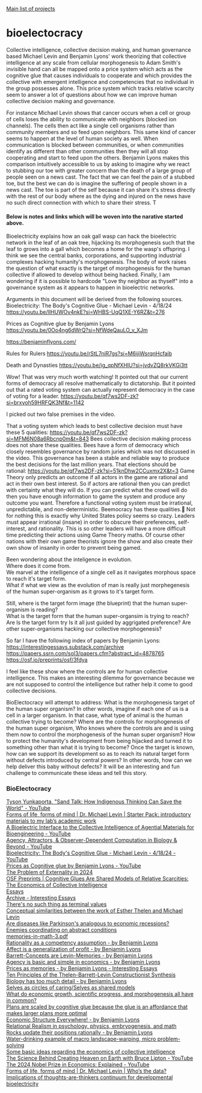 <a href="https://johnshearing.github.io/">Main list of projects</a>  

# bioelectocracy
Collective intelligence, collective decision making, and human governance based Michael Levin and Benjamin Lyons' work theorizing that collective intelligence at any scale from cellular morphogenesis to Adam Smith's invisible hand can all be mapped onto a price system which acts as the cognitive glue that causes individuals to cooperate and which provides the collective with emergent intelligence and competencies that no individual in the group possesses alone. This price system which tracks relative scarcity seem to answer a lot of questions about how we can improve human collective decision making and governance.  

For instance Michael Levin shows that cancer occurs when a cell or group of cells loses the ability to communicate with neighbors (blocked ion channels). The cells then act like a single cell organisms rather than community members and so feed upon neighbors. This same kind of cancer seems to happen at the level of human society as well. When communication is blocked between communities, or when communities identify as different than other communities then they will all stop cooperating and start to feed upon the others. Benjamin Lyons makes this comparison intuitively accessible to us by asking to imagine why we react to stubbing our toe with greater concern than the death of a large group of people seen on a news cast. The fact that we can feel the pain of a stubbed toe, but the best we can do is imagine the suffering of people shown in a news cast. The toe is part of the self because it can share it's stress directly with the rest of our body where as the dying and injured on the news have no such direct connection with which to share their stress. T 

#### Below is notes and links which will be woven into the narative started above.

Bioelectricity explains how an oak gall wasp can hack the bioelectric network in the leaf of an oak tree, hijacking its morphogenesis such that the leaf to grows into a gall which becomes a home for the wasp's offspring. 
I think we see the central banks, corporations, and supporting industrial complexes hacking humanity's morphogenesis. 
The body of work raises the question of what exactly is the target of morphogenesis for the human collective if allowed to develop without being hacked. 
Finally, I am wondering if it is possible to hardcode "Love thy neighbor as thyself" into a governance system as it appears to happen in bioelectric networks.  

Arguments in this document will be derived from the following sources.  
Bioelectricity: The Body's Cognitive Glue - Michael Levin - 4/18/24
https://youtu.be/lIHUWOv4nkE?si=WHBS-UqQ1XE-Y6RZ&t=276

Prices as Cognitive glue by Benjamin Lyons
https://youtu.be/0Oo4ng6dWrQ?si=NfWdeQauLO_v_XJm

https://benjaminflyons.com/

Rules for Rulers
https://youtu.be/rStL7niR7gs?si=M6ijiWsrqnHcfaib

Death and Dynasties
https://youtu.be/ig_qpNfXHIU?si=jvdvZQ8rkVKGi3tt


Wow! That was very much worth watching!
It pointed out that our current forms of democracy all resolve mathematically to dictatorship.
But it pointed out that a rated voting system can actually represent democracy in the case of voting for a leader.
https://youtu.be/qf7ws2DF-zk?si=brxyoh59HRFQK3Nf&t=1142

I picked out two false premises in the video.

That a voting system which leads to best collective decision must have these 5 qualities:
https://youtu.be/qf7ws2DF-zk?si=MFM6N08a6Rbcnp0m&t=843
Bees collective decision making process does not share these qualities.
Bees have a form of democracy which closely resembles governance by random juries which was not discussed in the video.
This governance has been a stable and reliable way to produce the best decisions for the last million years.
That elections should be rational:
https://youtu.be/qf7ws2DF-zk?si=51knDhw2CCuxmx2X&t=3
Game Theory only predicts an outcome if all actors in the game are rational and act in their own best interest.
So if actors are rational then you can predict with certainty what they will do.
If you can predict what the crowd will do then you have enough information to game the system and produce any outcome you want.
Therefore a functional voting system must be irrational, unpredictable, and non-deterministic.
Beemocracy has these qualities.🐝
Not for nothing this is exactly why United States policy seems so crazy.
Leaders must appear irrational (insane) in order to obscure their preferences, self-interest, and rationality.
This is so other leaders will have a more difficult time predicting their actions using Game Theory maths.
Of course other nations with their own game theorists ignore the show and also create their own show of insanity in order to prevent being gamed.

Been wondering about the inteligence in evolution.  
Where does it come from.  
We marvel at the intelligence of a single cell as it navigates morphous space to reach it's target form.  
What if what we view as the evolution of man is really just morphegenesis of the human super-organism as it grows to it's target form.  

Still, where is the target form image (the blueprint) that the human super-organism is reading?  
What is the target form that the human super-organsim is trying to reach?
Are 
Is the target form try
Is it all just guided by aggrigated preference?
Are other super-organisms hacking our collective morphogenesis?


So far I have the following index of papers by Benjamin Lyons:
https://interestingessays.substack.com/archive
https://papers.ssrn.com/sol3/papers.cfm?abstract_id=4878765
https://osf.io/preprints/osf/3fdya

I feel like these show where the controls are for human collective intelligence.
This makes an interesting dilemma for governance because we are not supposed to control the intelligence but rather help it come to good collective decisions.

BioElectocracy will attempt to address:
What is the morphogenesis target of the human super organism?
In other words, imagine if each one of us is a cell in a larger organism.
In that case, what type of animal is the human collective trying to become?
Where are the controls for morphogenesis of the human super organism,
Who knows where the controls are and is using them now to control the morphogenesis of the human super organism?
How to protect the humanity's development from being hijacked and turned it to something other than what it is trying to become?
Once the target is known, how can we support its development so as to reach its natural target form without defects introduced by central powers?
In other words, how can we help deliver this baby without defects?
It will be an interesting and fun challenge to communicate these ideas and tell this story.


<html>
<body>
<DL><p>
    <DT><H3 ADD_DATE="1731866008" LAST_MODIFIED="1731866008">BioElectocracy</H3>
    <DL><p>
        <DT><A HREF="https://www.youtube.com/watch?v=oiuyG-2UKYQ">Tyson Yunkaporta, &quot;Sand Talk: How Indigenous Thinking Can Save the World&quot; - YouTube</A>
        <DT><A HREF="https://thoughtforms.life/starter-pack-introductory-materials-to-my-labs-academic-work/">Forms of life, forms of mind | Dr. Michael Levin | Starter Pack: introductory materials to my lab’s academic work</A>
        <DT><A HREF="https://www.youtube.com/watch?v=7vsYIlukqn0&t=60s">A Bioelectric Interface to the Collective Intelligence of Agential Materials for Bioengineering - YouTube</A>
        <DT><A HREF="https://www.youtube.com/watch?v=whZRH7IGAq0">Agency, Attractors, &amp; Observer-Dependent Computation in Biology &amp; Beyond - YouTube</A>
        <DT><A HREF="https://www.youtube.com/watch?v=lIHUWOv4nkE&t=2813s">Bioelectricity: The Body&#39;s Cognitive Glue - Michael Levin - 4/18/24 - YouTube</A>
        <DT><A HREF="https://www.youtube.com/watch?v=0Oo4ng6dWrQ">Prices as Cognitive glue by Benjamin Lyons - YouTube</A>
        <DT><A HREF="https://download.ssrn.com/2024/6/27/4878765.pdf?response-content-disposition=inline&X-Amz-Security-Token=IQoJb3JpZ2luX2VjEG8aCXVzLWVhc3QtMSJHMEUCIFLvWZy%2Fep8Rpm4H7dM1MhMATm7VoSr6KtBesSSY5lrfAiEAiHCAqbyiB9feBf2UScNFojN0F8qFDYoNy%2B6oin6nctYqxwUI%2BP%2F%2F%2F%2F%2F%2F%2F%2F%2F%2FARAEGgwzMDg0NzUzMDEyNTciDJVujs44rfdNJZqQZSqbBfFnTNKVXzWdtp%2BSTR7DQnIy9XXmCh%2Fqa3T9%2FxgHvu6lWq59f4irvKvmaYmOkDlUwJorD%2BpGxoBOwwY0HTDaf2eb1Wf1dTZjWSUJSuIMRIg%2Bia2JqGYa4d5fxUsMegAczfExzyxLWLtGSSZeLVXS9RRRd5KZ%2BqmzGMifL25%2BWuamkGpknFps51U1b0f2Q0Qqz1zKyB44R7HojZN4%2FCn10ueW6YUb4UsdeOpMdfEeGWj%2BydyUIRCkxhPgL8sUAxxeOogO0olU%2FQpz5kqb%2B3FecTGhTug8gGAyF0RolLlyWsgt71v48e9M3N9Ekqc8qLo2mvRO7vEN95vlMorL2mL6qG9Lr50CWyhTOuz%2BFJ2OFUwYm2aVKxB7qYF3U%2Ba0Yx%2FP%2FK8z4R3bPiBWcwWHD2zQGCxJODxx9PKAhN4zxpQz0XAHCg%2BHnRpdXOGurixxY3sZ5ogKQe8D8r%2BdvheBPmOcipxvBUCdtdV0Ajj5ACR7VvJIyRdKoj4gKZLg2l1ctG94dT%2FIRwCYEWs3cMsj3AiVwfUHxTs7%2F%2BLUUO31uceYpsaw8e3kDpci%2FS4OFXO%2F79HZQuFtMvvNABrhE4%2FovzkhoIHgaIFb8E2a9O6CxNZ4EXKU0EnRHeCktXfoisx4kqJ2GdywtIupuTdMQxgheT592%2FBH2YaQCMmvVr7vrqz9sl%2FACCVAOEsvcHRSD%2FdRpzHmYjGGzb68dPUWeyMqTKZZRmnZABB7P6DHtjZ0d7VLhPFBd7noVVG11AuGn7wYvDp%2F0npDPHlwxHaG4OfL4I%2BJXsPY3hd4yWWB0TYL6WHJ4E3bhfmpeehcJcIIl7uiZlcocdzQLpHoulafjHwaH1mD6wVe4qSdGyP%2FFSam1X7vEWM58oXt2kPAylbGYwkw2%2FfZuQY6sQFBQIMIiACbil87STT4ZwzY6kEHKWQUq2MH3yMwF4Y5fvi8ZcnbHeWoltuCXvJv29up0qYDvtjpZ0JWKYKburXIjXLuAW0Ol4rTSLPLoiPvf3mYwuZ65kjoJuEluTgfn2hpNZZtBCCeomuA8Ft%2FUTfg2EFpKz1xdjdTwWNJ%2BiMaAYt1P6TFysy7nIlMbXliELuxai8nn%2FZbxwdEab8%2BK50zWWzZ%2Bc%2FWIi3QcSviv9e3nbM%3D&X-Amz-Algorithm=AWS4-HMAC-SHA256&X-Amz-Date=20241114T233156Z&X-Amz-SignedHeaders=host&X-Amz-Expires=300&X-Amz-Credential=ASIAUPUUPRWE4YKR33WT%2F20241114%2Fus-east-1%2Fs3%2Faws4_request&X-Amz-Signature=2cd841758c76fd6d5bde11ab30aa4e0063c39c41276ae32a5f6e4d5b441b4870&abstractId=4878765" ADD_DATE="1731866008">The Problem of Externality in 2024</A>
        <DT><A HREF="https://osf.io/preprints/osf/3fdya">OSF Preprints | Cognitive Glues Are Shared Models of Relative Scarcities: The Economics of Collective Intelligence</A>
        <DT><A HREF="https://benjaminflyons.com/essays/">Essays</A>
        <DT><A HREF="https://interestingessays.substack.com/archive">Archive - Interesting Essays</A>
        <DT><A HREF="https://interestingessays.substack.com/p/theres-no-such-thing-as-terminal">There&#39;s no such thing as terminal values</A>
        <DT><A HREF="https://interestingessays.substack.com/p/conceptual-similarities-between-the">Conceptual similarities between the work of Esther Thelen and Michael Levin</A>
        <DT><A HREF="https://interestingessays.substack.com/p/are-diseases-like-parkinsons-analogous">Are diseases like Parkinson&#39;s analogous to economic recessions?</A>
        <DT><A HREF="https://interestingessays.substack.com/p/enemies-coordinating-on-abstract">Enemies coordinating on abstract conditions</A>
        <DT><A HREF="https://benjaminflyons.com/wp-content/uploads/2024/09/memories-in-math-3.pdf">memories-in-math-3.pdf</A>
        <DT><A HREF="https://interestingessays.substack.com/p/rationality-as-a-competency-assumption">Rationality as a competency assumption - by Benjamin Lyons</A>
        <DT><A HREF="https://interestingessays.substack.com/p/affect-is-a-generalization-of-profit">Affect is a generalization of profit - by Benjamin Lyons</A>
        <DT><A HREF="https://interestingessays.substack.com/p/barrett-concepts-are-levin-memories">Barrett-Concepts are Levin-Memories - by Benjamin Lyons</A>
        <DT><A HREF="https://interestingessays.substack.com/p/agency-is-basic-and-simple-in-economics">Agency is basic and simple in economics - by Benjamin Lyons</A>
        <DT><A HREF="https://interestingessays.substack.com/p/prices-as-memories">Prices as memories - by Benjamin Lyons - Interesting Essays</A>
        <DT><A HREF="https://interestingessays.substack.com/p/ten-principles-of-the-thelen-barrett">Ten Principles of the Thelen-Barrett-Levin Constructionist Synthesis</A>
        <DT><A HREF="https://interestingessays.substack.com/p/biology-has-too-much-detail">Biology has too much detail - by Benjamin Lyons</A>
        <DT><A HREF="https://interestingessays.substack.com/p/selves-as-circles-of-caringselves">Selves as circles of caring/Selves as shared models</A>
        <DT><A HREF="https://interestingessays.substack.com/p/what-do-economic-growth-scientific">What do economic growth, scientific progress, and morphogenesis all have in common?</A>
        <DT><A HREF="https://interestingessays.substack.com/p/plans-are-scaled-by-cognitive-glue"">Plans are scaled by cognitive glue because the glue is an affordance that makes larger plans more optimal</A>
        <DT><A HREF="https://interestingessays.substack.com/p/economic-structure-everywhere">Economic Structure Everywhere! - by Benjamin Lyons</A>
        <DT><A HREF="https://interestingessays.substack.com/p/relational-realism-in-psychology">Relational Realism in psychology, physics, embryogenesis, and math</A>
        <DT><A HREF="https://interestingessays.substack.com/p/rocks-update-their-positions-rationally">Rocks update their positions rationally - by Benjamin Lyons</A>
        <DT><A HREF="https://interestingessays.substack.com/p/water-drinking-example-of-macro-landscape">Water-drinking example of macro landscape-warping, micro problem-solving</A>
        <DT><A HREF="https://interestingessays.substack.com/p/some-basic-ideas-regarding-the-economics">Some basic ideas regarding the economics of collective intelligence</A>
        <DT><A HREF="https://www.youtube.com/watch?v=t2Hx67Lv1oY">The Science Behind Creating Heaven on Earth with Bruce Lipton - YouTube</A>
        <DT><A HREF="https://www.youtube.com/watch?v=P60TX-dwd4s">The 2024 Nobel Prize in Economics: Explained - YouTube</A>
        <DT><A HREF="https://thoughtforms.life/whos-the-data-implications-of-thoughts-are-thinkers-continuum-for-developmental-bioelectricity/">Forms of life, forms of mind | Dr. Michael Levin | Who’s the data? Implications of thoughts-are-thinkers continuum for developmental bioelectricity</A>
    </DL><p>
</DL><p>
</body>
</html>





